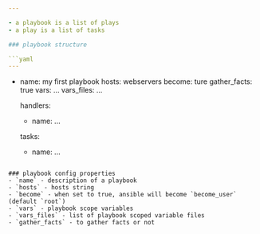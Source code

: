 ```yaml
---

- a playbook is a list of plays
- a play is a list of tasks

### playbook structure

```yaml
---
```

- name: my first playbook
  hosts: webservers
  become: ture
  gather_facts: true
  vars: ...
  vars_files: ...

  handlers:
    - name: ...

  tasks:
    - name: ...
```

### playbook config properties
- `name` - description of a playbook
- `hosts` - hosts string
- `become` - when set to true, ansible will become `become_user` (default `root`)
- `vars` - playbook scope variables
- `vars_files` - list of playbook scoped variable files
- `gather_facts` - to gather facts or not
